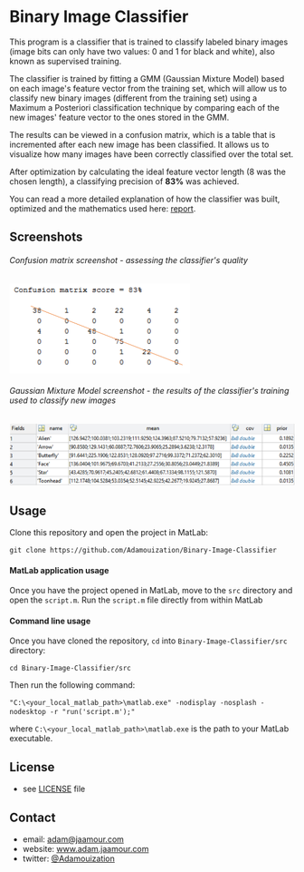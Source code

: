 Binary Image Classifier
===========

This program is a classifier that is trained to classify labeled binary images (image bits can only have two values: 0 and 1 for black and white), also known as supervised training.

The classifier is trained by fitting a GMM (Gaussian Mixture Model) based on each image's feature vector from the training set, which will allow us to classify new binary images (different from the training set) using a Maximum a Posteriori classification technique by comparing each of the new images' feature vector to the ones stored in the GMM. 

The results can be viewed in a confusion matrix, which is a table that is incremented after each new image has been classified. It allows us to visualize how many images have been correctly classified over the total set. 

After optimization by calculating the ideal feature vector length (8 was the chosen length), a classifying precision of **83%** was achieved.

You can read a more detailed explanation of how the classifier was built, optimized and the mathematics used here: [report](https://github.com/Adamouization/Binary-Image-Classifier/blob/master/report.pdf).


## Screenshots

###### Confusion matrix screenshot - assessing the classifier's quality

![confusion matrix screenshot](https://github.com/Adamouization/Binary-Image-Classifier/blob/master/screenshots/confusion_matrix.png)

###### Gaussian Mixture Model screenshot - the results of the classifier's training used to classify new images

![GMM screenshot](https://github.com/Adamouization/Binary-Image-Classifier/blob/master/screenshots/GMM.png)


## Usage

Clone this repository and open the project in MatLab:

```
git clone https://github.com/Adamouization/Binary-Image-Classifier
```

#### MatLab application usage

Once you have the project opened in MatLab, move to the `src` directory and open the `script.m`. Run the `script.m` file directly from within MatLab

#### Command line usage

Once you have cloned the repository, `cd` into `Binary-Image-Classifier/src` directory:

```
cd Binary-Image-Classifier/src
```

Then run the following command:

```
"C:\<your_local_matlab_path>\matlab.exe" -nodisplay -nosplash -nodesktop -r "run('script.m');"
```

where `C:\<your_local_matlab_path>\matlab.exe` is the path to your MatLab executable.

## License 
* see [LICENSE](https://github.com/Adamouization/Binary-Image-Classifier/blob/master/LICENSE) file

## Contact

* email: adam@jaamour.com
* website: www.adam.jaamour.com
* twitter: [@Adamouization](https://twitter.com/Adamouization)
